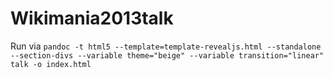 Wikimania2013talk
=================

Run via `pandoc -t html5 --template=template-revealjs.html --standalone --section-divs --variable theme="beige" --variable transition="linear" talk -o index.html`
